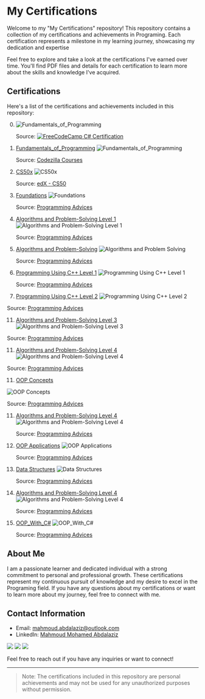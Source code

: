 # My Certifications

Welcome to my "My Certifications" repository! This repository contains a collection of my certifications and achievements in Programing. Each certification represents a milestone in my learning journey, showcasing my dedication and expertise

Feel free to explore and take a look at the certifications I've earned over time. You'll find PDF files and details for each certification to learn more about the skills and knowledge I've acquired.

## Certifications

Here's a list of the certifications and achievements included in this repository:

0. ![Fundamentals_of_Programming](./Certifications/foundational_c_sharp_with_microsoft/0.png)

   Source: [![FreeCodeCamp C# Certification](https://www.freecodecamp.org/certification/Mahmoud_mattar/foundational-c-sharp-with-microsoft)](https://www.freecodecamp.org/certification/Mahmoud_mattar/foundational-c-sharp-with-microsoft)

   
0. [Fundamentals_of_Programming](./Certifications/codezilla/Fundamentals_of_Programming_certificate.pdf)
   ![Fundamentals_of_Programming](./Certifications/codezilla/1.png)
   
   Source: [Codezilla Courses](https://www.codezilla.courses/)

2. [CS50x](./Certifications/CS50x/CS50x.pdf)
   ![CS50x](./Certifications/CS50x/1.png)
   
   Source: [edX - CS50](https://www.edx.org/cs50)

4. [Foundations](./Certifications/Foundations_Level_1/1.pdf)
   ![Foundations](./Certifications/Foundations_Level_1/1.png)
   
   Source: [Programming Advices](https://programmingadvices.com/)

6. [Algorithms and Problem-Solving Level 1](./Certifications/Algorithms_and_Problem-Solving_Level_1/1.pdf)
   ![Algorithms and Problem-Solving Level 1](./Certifications/Algorithms_and_Problem-Solving_Level_1/1.png)
   
   Source: [Programming Advices](https://programmingadvices.com/)

8. [Algorithms and Problem-Solving](./Certifications/Algorithms_and_Problem-Solving_Level_1_sol/1.pdf)
   ![Algorithms and Problem Solving](./Certifications/Algorithms_and_Problem-Solving_Level_1_sol/1.png)
   
   Source: [Programming Advices](https://programmingadvices.com/)

9. [Programming Using C++ Level 1](./Certifications/Programming_Using_Cpp_Level_1/1.pdf)
   ![Programming Using C++ Level 1](./Certifications/Programming_Using_Cpp_Level_1/1.png)
   
   Source: [Programming Advices](https://programmingadvices.com/)

10. [Programming Using C++ Level 2](./Certifications/Programming_Using_Cpp_Level_2/1.pdf)
   ![Programming Using C++ Level 2](./Certifications/Programming_Using_Cpp_Level_2/1.png)
   
   Source: [Programming Advices](https://programmingadvices.com/)

11. [Algorithms and Problem-Solving Level 3](./Certifications/Algorithms_and_Problem-Solving_Level_2/1.pdf)
   ![Algorithms and Problem-Solving Level 3](./Certifications/Algorithms_and_Problem-Solving_Level_2/1.png)
     
   Source: [Programming Advices](https://programmingadvices.com/)

11. [Algorithms and Problem-Solving Level 4](./Certifications/Algorithms_and_Problem-Solving_Level_3/1.pdf)
   ![Algorithms and Problem-Solving Level 4](./Certifications/Algorithms_and_Problem-Solving_Level_3/1.png)
   
   Source: [Programming Advices](https://programmingadvices.com/)

11. [OOP Concepts](./Certifications/OOP_Concepts/1.pdf)

   ![OOP Concepts](./Certifications/OOP_Concepts/1.png)
   
   Source: [Programming Advices](https://programmingadvices.com/)

11. [Algorithms and Problem-Solving Level 4](./Certifications/Algorithms_and_Problem-Solving_Level_4/1.pdf)
    ![Algorithms and Problem-Solving Level 4](./Certifications/Algorithms_and_Problem-Solving_Level_4/1.png)
    
    Source: [Programming Advices](https://programmingadvices.com/)

12. [OOP Applications](./Certifications/OOP_Applications/1.pdf)
    ![OOP Applications](./Certifications/OOP_Applications/1.png)
    
    Source: [Programming Advices](https://programmingadvices.com/)

13. [Data Structures](./Certifications/Data_Structures/1.pdf)
    ![Data Structures](./Certifications/Data_Structures/1.png)
    
    Source: [Programming Advices](https://programmingadvices.com/)

14. [Algorithms and Problem-Solving Level 4](./Certifications/Algorithms_and_Problem-Solving_Level_5/1.pdf)
    ![Algorithms and Problem-Solving Level 4](./Certifications/Algorithms_and_Problem-Solving_Level_5/1.png)
    
    Source: [Programming Advices](https://programmingadvices.com/)

   
15. [OOP_With_C#](./Certifications/OOP_With_CSharp/0.pdf)
    ![OOP_With_C#](./Certifications/OOP_With_CSharp/0.png)
    
    Source: [Programming Advices](https://programmingadvices.com/)



## About Me

I am a passionate learner and dedicated individual with a strong commitment to personal and professional growth. These certifications represent my continuous pursuit of knowledge and my desire to excel in the Programing field. If you have any questions about my certifications or want to learn more about my journey, feel free to connect with me.

## Contact Information

- Email: mahmoud.abdalaziz@outlook.com
- LinkedIn: [Mahmoud Mohamed Abdalaziz](https://www.linkedin.com/in/mahmoud-mohamed-abd/)

<a href="https://linkedin.com/in/mahmoud-mohamed-abd" target="_blank"><img src="https://img.shields.io/badge/-Mahmoud%20Mohamed-0077B5?style=for-the-badge&logo=Linkedin&logoColor=white"/></a>
<a href="https://wa.link/nx3m8s" target="_blank"><img src="https://img.shields.io/badge/-Mahmoud%20Mohamed-0077B5?style=for-the-badge&logo=WhatsApp&logoColor=white"/></a>
<a href="https://t.me/mattar74" target="_blank"><img src="https://img.shields.io/badge/-Mahmoud%20Mohamed-0077B5?style=for-the-badge&logo=Telegram&logoColor=white"/></a>

Feel free to reach out if you have any inquiries or want to connect!

---
> Note: The certifications included in this repository are personal achievements and may not be used for any unauthorized purposes without permission.

